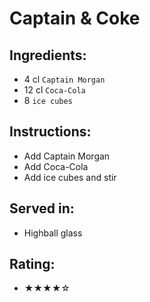 # Captain & Coke

## Ingredients:
- 4 cl `Captain Morgan`
- 12 cl `Coca-Cola`
- 8 `ice cubes`

## Instructions:
- Add Captain Morgan
- Add Coca-Cola
- Add ice cubes and stir

## Served in:
- Highball glass

## Rating:
- ★★★★☆
